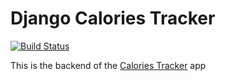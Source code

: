 # Django Calories Tracker

[![Build Status](https://img.shields.io/endpoint.svg?url=https%3A%2F%2Factions-badge.atrox.dev%2Fturulomio%2Fdjango_calories_tracker%2Fbadge%3Fref%3Dmain&style=flat)](https://actions-badge.atrox.dev/turulomio/django_calories_tracker/goto?ref=main)

This is the backend of the  [Calories Tracker](https://github.com/turulomio/calories_tracker) app

